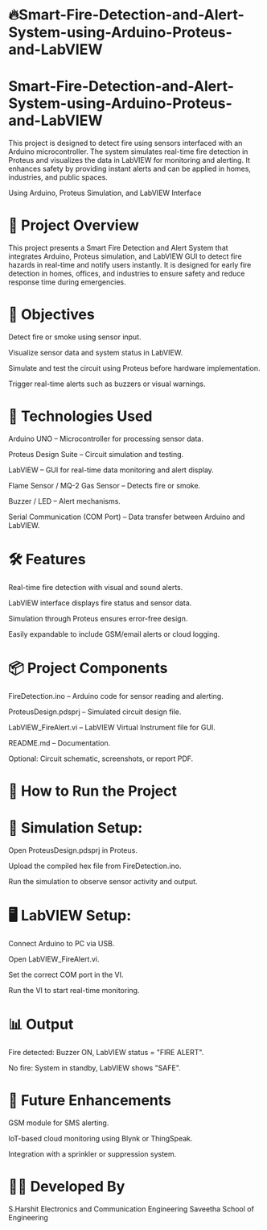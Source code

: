 # 🔥Smart-Fire-Detection-and-Alert-System-using-Arduino-Proteus-and-LabVIEW
# Smart-Fire-Detection-and-Alert-System-using-Arduino-Proteus-and-LabVIEW
This project is designed to detect fire using sensors interfaced with an Arduino microcontroller. The system simulates real-time fire detection in Proteus and visualizes the data in LabVIEW for monitoring and alerting. It enhances safety by providing instant alerts and can be applied in homes, industries, and public spaces.

Using Arduino, Proteus Simulation, and LabVIEW Interface
# 📘 Project Overview
This project presents a Smart Fire Detection and Alert System that integrates Arduino, Proteus simulation, and LabVIEW GUI to detect fire hazards in real-time and notify users instantly. It is designed for early fire detection in homes, offices, and industries to ensure safety and reduce response time during emergencies.

# 🎯 Objectives

Detect fire or smoke using sensor input.

Visualize sensor data and system status in LabVIEW.

Simulate and test the circuit using Proteus before hardware implementation.

Trigger real-time alerts such as buzzers or visual warnings.

# 🧰 Technologies Used

Arduino UNO – Microcontroller for processing sensor data.

Proteus Design Suite – Circuit simulation and testing.

LabVIEW – GUI for real-time data monitoring and alert display.

Flame Sensor / MQ-2 Gas Sensor – Detects fire or smoke.

Buzzer / LED – Alert mechanisms.

Serial Communication (COM Port) – Data transfer between Arduino and LabVIEW.

# 🛠️ Features

Real-time fire detection with visual and sound alerts.

LabVIEW interface displays fire status and sensor data.

Simulation through Proteus ensures error-free design.

Easily expandable to include GSM/email alerts or cloud logging.

# 📦 Project Components

FireDetection.ino – Arduino code for sensor reading and alerting.

ProteusDesign.pdsprj – Simulated circuit design file.

LabVIEW_FireAlert.vi – LabVIEW Virtual Instrument file for GUI.

README.md – Documentation.

Optional: Circuit schematic, screenshots, or report PDF.

# 🔧 How to Run the Project
# 🧪 Simulation Setup:

Open ProteusDesign.pdsprj in Proteus.

Upload the compiled hex file from FireDetection.ino.

Run the simulation to observe sensor activity and output.

# 🖥️ LabVIEW Setup:
Connect Arduino to PC via USB.

Open LabVIEW_FireAlert.vi.

Set the correct COM port in the VI.

Run the VI to start real-time monitoring.

# 📊 Output
Fire detected: Buzzer ON, LabVIEW status = "FIRE ALERT".

No fire: System in standby, LabVIEW shows "SAFE".

# 🚀 Future Enhancements
GSM module for SMS alerting.

IoT-based cloud monitoring using Blynk or ThingSpeak.

Integration with a sprinkler or suppression system.

# 🧑‍💻 Developed By
S.Harshit 
Electronics and Communication Engineering
Saveetha School of Engineering
